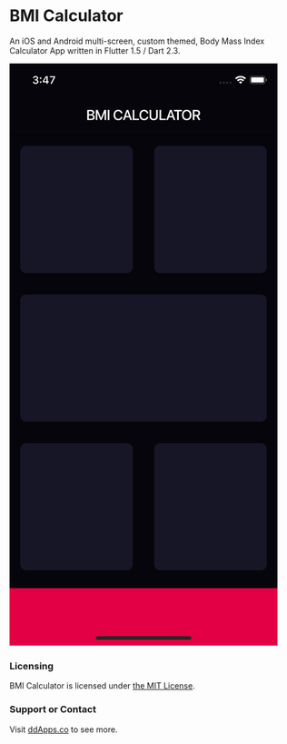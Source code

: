 # BMI Calculator
An iOS and Android multi-screen, custom themed, Body Mass Index Calculator App written in Flutter 1.5 / Dart 2.3.

![](art/screenshot/bmi-calc-02.png?raw=true) 

### Licensing
BMI Calculator is licensed under [the MIT License](LICENSE).

### Support or Contact
Visit [ddApps.co](http://ddapps.co) to see more.
